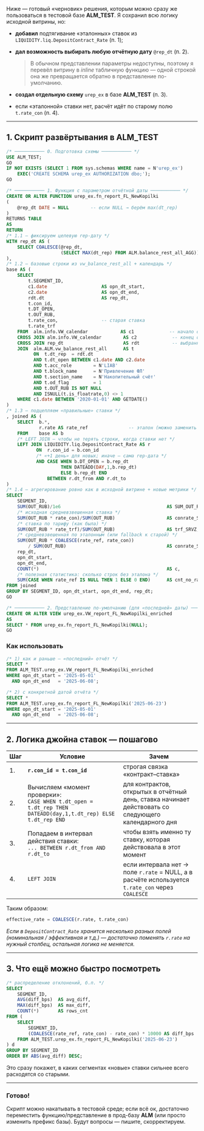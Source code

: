 Ниже ― готовый «черновик» решения, которым можно сразу же пользоваться в тестовой базе **ALM\_TEST**.
Я сохранил всю логику исходной витрины, но:

* **добавил** подтягивание «эталонных» ставок из `LIQUIDITY.liq.DepositContract_Rate` (п. 1);
* **дал возможность выбирать любую отчётную дату** `@rep_dt` (п. 2).

  > В обычном представлении параметры недоступны, поэтому я перевёл витрину в *inline* табличную функцию — одной строкой она же превращается обратно в представление по-умолчанию.
* **создал отдельную схему** `urep_ex` в базе **ALM\_TEST** (п. 3).
* если «эталонной» ставки нет, расчёт идёт по старому полю `t.rate_con` (п. 4).

---

## 1. Скрипт развёртывания в ALM\_TEST

```sql
/* ─────────── 0. Подготовка схемы ─────────── */
USE ALM_TEST;
GO
IF NOT EXISTS (SELECT 1 FROM sys.schemas WHERE name = N'urep_ex')
    EXEC('CREATE SCHEMA urep_ex AUTHORIZATION dbo;');
GO

/* ─────────── 1. Функция с параметром отчётной даты ─────────── */
CREATE OR ALTER FUNCTION urep_ex.fn_report_FL_NewKopilki
(
    @rep_dt DATE = NULL        -- если NULL → берём max(dt_rep)
)
RETURNS TABLE
AS
RETURN
/* 1.1 – фиксируем целевую rep-дату */
WITH rep_dt AS (
    SELECT COALESCE(@rep_dt,
                    (SELECT MAX(dt_rep) FROM ALM.balance_rest_all_AGG)) AS dt
),
/* 1.2 – базовые строки из vw_balance_rest_all + календарь */
base AS (
    SELECT
        t.SEGMENT_ID,
        c1.date                    AS opn_dt_start,
        c2.date                    AS opn_dt_end,
        rdt.dt                     AS rep_dt,
        t.con_id,
        t.DT_OPEN,
        t.OUT_RUB,
        t.rate_con,                -- старая ставка
        t.rate_trf
    FROM  alm.info.VW_calendar            AS c1             -- начало окна
    CROSS JOIN alm.info.VW_calendar        AS c2             -- конец окна
    CROSS JOIN rep_dt                      AS rdt            -- выбранная rep-дата
    JOIN  alm.ALM.vw_balance_rest_all      AS t
          ON  t.dt_rep  = rdt.dt
          AND t.dt_open BETWEEN c1.date AND c2.date
          AND t.acc_role        = N'LIAB'
          AND t.block_name      = N'Привлечение ФЛ'
          AND t.section_name    = N'Накопительный счёт'
          AND t.od_flag         = 1
          AND t.OUT_RUB IS NOT NULL
          AND ISNULL(t.is_floatrate,0) <> 1
    WHERE c1.date BETWEEN '2020-01-01' AND GETDATE()
)
/* 1.3 – подцепляем «правильные» ставки */
, joined AS (
    SELECT  b.*,
            r.rate AS rate_ref               -- эталон (можно заменить на нужное поле)
    FROM    base AS b
    /* LEFT JOIN – чтобы не терять строки, когда ставки нет */
    LEFT JOIN LIQUIDITY.liq.DepositContract_Rate AS r
           ON  r.con_id = b.con_id
           /* «+1 день» для новых; иначе – сама rep-дата */
           AND CASE WHEN b.DT_OPEN = b.rep_dt
                    THEN DATEADD(DAY,1,b.rep_dt)
                    ELSE b.rep_dt END
               BETWEEN r.dt_from AND r.dt_to
)
/* 1.4 – агрегирование ровно как в исходной витрине + новые метрики */
SELECT
    SEGMENT_ID,
    SUM(OUT_RUB)/1e6                                       AS SUM_OUT_RUB_mln,
    /* исходная средневзвешенная ставка */
    SUM(OUT_RUB * rate_con)/SUM(OUT_RUB)                   AS conrate_SRVZ_orig,
    /* ставка по тарифу (как была) */
    SUM(OUT_RUB * rate_trf)/SUM(OUT_RUB)                   AS trf_SRVZ,
    /* средневзвешенная по эталонным (или fallback к старой) */
    SUM(OUT_RUB * COALESCE(rate_ref, rate_con))
        / SUM(OUT_RUB)                                     AS conrate_SRVZ_ref,
    rep_dt,
    opn_dt_start,
    opn_dt_end,
    COUNT(*)                                               AS c,
    /* полезная статистика: сколько строк без эталона */
    SUM(CASE WHEN rate_ref IS NULL THEN 1 ELSE 0 END)      AS cnt_no_rate
FROM joined
GROUP BY SEGMENT_ID, opn_dt_start, opn_dt_end, rep_dt;
GO

/* ─────────── 2. Представление по-умолчанию (для «последней» даты) ─────────── */
CREATE OR ALTER VIEW urep_ex.VW_report_FL_NewKopilki_enriched
AS
SELECT * FROM urep_ex.fn_report_FL_NewKopilki(NULL);
GO
```

### Как использовать

```sql
/* 1) как и раньше – «последний» отчёт */
SELECT *
FROM ALM_TEST.urep_ex.VW_report_FL_NewKopilki_enriched
WHERE opn_dt_start = '2025-05-01'
  AND opn_dt_end   = '2025-06-08';

/* 2) с конкретной датой отчёта */
SELECT *
FROM ALM_TEST.urep_ex.fn_report_FL_NewKopilki('2025-06-23')
WHERE opn_dt_start = '2025-05-01'
  AND opn_dt_end   = '2025-06-08';
```

---

## 2. Логика джойна ставок ― пошагово

| Шаг | Условие                                                                                                         | Зачем                                                                                                |
| --- | --------------------------------------------------------------------------------------------------------------- | ---------------------------------------------------------------------------------------------------- |
| 1.  | **`r.con_id = t.con_id`**                                                                                       | строгая связка «контракт–ставка»                                                                     |
| 2.  | Вычисляем «момент проверки»:<br>`CASE WHEN t.dt_open = t.dt_rep THEN DATEADD(day,1,t.dt_rep) ELSE t.dt_rep END` | для контрактов, открытых в отчётный день, ставка начинает действовать со следующего календарного дня |
| 3.  | Попадаем в интервал действия ставки:<br>`... BETWEEN r.dt_from AND r.dt_to`                                     | чтобы взять именно ту ставку, которая действовала в этот момент                                      |
| 4.  | `LEFT JOIN`                                                                                                     | если интервала нет → поле `r.rate` = NULL, а в расчёте используется `t.rate_con` через `COALESCE`    |

Таким образом:

```sql
effective_rate = COALESCE(r.rate, t.rate_con)
```

*Если в `DepositContract_Rate` хранится несколько разных полей (номинальная / эффективная и т.д.) — достаточно поменять `r.rate` на нужный столбец, остальная логика не меняется.*

---

## 3. Что ещё можно быстро посмотреть

```sql
/* распределение отклонений, б.п. */
SELECT
    SEGMENT_ID,
    AVG(diff_bps)  AS avg_diff,
    MAX(diff_bps)  AS max_diff,
    COUNT(*)       AS rows_cnt
FROM (
    SELECT 
        SEGMENT_ID,
        (COALESCE(rate_ref, rate_con) - rate_con) * 10000 AS diff_bps
    FROM ALM_TEST.urep_ex.fn_report_FL_NewKopilki('2025-06-23')
) d
GROUP BY SEGMENT_ID
ORDER BY ABS(avg_diff) DESC;
```

Это сразу покажет, в каких сегментах «новые» ставки сильнее всего расходятся со старыми.

---

### Готово!

Скрипт можно накатывать в тестовой среде; если всё ок, достаточно переместить функцию/представление в прод-базу **ALM** (или просто изменить префикс базы). Будут вопросы — пишите, скорректируем.

